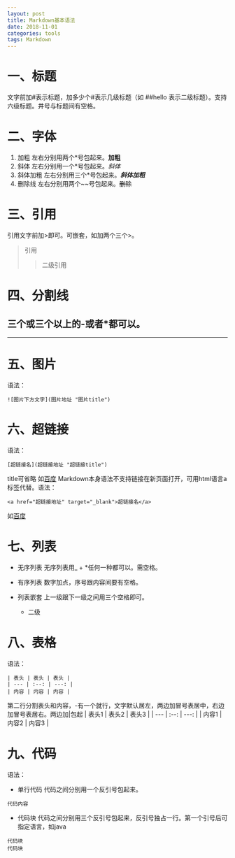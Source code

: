 ```yaml
---
layout: post
title: Markdown基本语法
date: 2018-11-01
categories: tools
tags: Markdown
---
```


# 一、标题
文字前加#表示标题，加多少个#表示几级标题（如 ##hello 表示二级标题）。支持六级标题。井号与标题间有空格。

# 二、字体
1. 加粗
左右分别用两个\*号包起来。**加粗**
2. 斜体
左右分别用一个\*号包起来。*斜体*
3. 斜体加粗
左右分别用三个\*号包起来。***斜体加粗***
4. 删除线
左右分别用两个\~\~号包起来。~~删除~~

# 三、引用
引用文字前加\>即可。可嵌套，如加两个三个\>。
>引用
>>二级引用

# 四、分割线
三个或三个以上的\-或者\*都可以。
---
***

# 五、图片
语法：

`![图片下方文字](图片地址 "图片title")`

# 六、超链接
语法：

`[超链接名](超链接地址 "超链接title")`

title可省略
如[百度](http://baidu.com)
Markdown本身语法不支持链接在新页面打开，可用html语言a标签代替。语法：

`<a href="超链接地址" target="_blank">超链接名</a>`

如<a href="http://baidu.com" target="_blank">百度</a>

# 七、列表
- 无序列表
无序列表用\_ \+ \*任何一种都可以。需空格。
- 有序列表
数字加点，序号跟内容间要有空格。
- 列表嵌套
上一级跟下一级之间用三个空格即可。
   
   - 二级

# 八、表格
语法：
```
| 表头 | 表头 | 表头 |
| --- | :--: | ---: |
| 内容 | 内容 | 内容 |
```
第二行分割表头和内容，\-有一个就行，文字默认居左，两边加冒号表居中，右边加冒号表居右。两边加|包起
| 表头1 | 表头2 | 表头3 |
| --- | :--: | ---: |
| 内容1 | 内容2 | 内容3 |

# 九、代码
语法：
- 单行代码
代码之间分别用一个反引号包起来。

``代码内容``

- 代码块
代码之间分别用三个反引号包起来，反引号独占一行。第一个引号后可指定语言，如java
```
代码块
代码块
```
